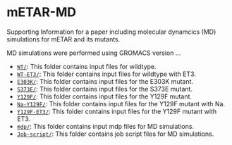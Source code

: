 # mETAR-MD
Supporting Information for a paper including molecular dynamcics (MD) simulations for mETAR and its mutants.

MD simulations were performed using GROMACS version ...

- [`WT/`](WT): This folder contains input files for wildtype.
- [`WT-ET3/`](WT-ET3): This folder contains input files for wildtype with ET3.
- [`E303K/`](E303K): This folder contains input files for the E303K mutant.
- [`S373E/`](S373E): This folder contains input files for the S373E mutant.
- [`Y129F/`](Y129F): This folder contains input files for the Y129F mutant.
- [`Na-Y129F/`](Na-Y129F): This folder contains input files for the Y129F mutant with Na.
- [`Y129F-ET3/`](Y129F-ET3): This folder contains input files for the Y129F mutant with ET3.
- [`mdp/`](mdp): This folder contains input mdp files for MD simulations.
- [`Job-script/`](Job-script): This folder contains job script files for MD simulations.
